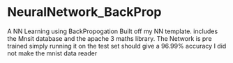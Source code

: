 # NeuralNetwork_BackProp
A NN Learning using BackPropogation Built off my NN template. includes the Mnsit database and the apache 3 maths library.
The Network is pre trained simply running it on the test set should give a 96.99% accuracy
I did not make the mnist data reader
